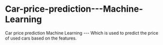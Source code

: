 # Car-price-prediction---Machine-Learning
Car price prediction Machine Learning --- Which is used to predict the price of used cars based on the features.
